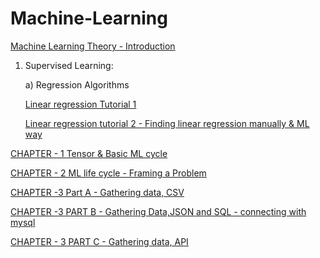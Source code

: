 # Machine-Learning

[Machine Learning Theory - Introduction](https://github.com/NIRAJANRIJAL1/Machine-Learning/blob/main/Machine%20Learning%20Tutorial%201%20-%20Theory.pdf)

1. Supervised Learning:
   
   a) Regression Algorithms
   
   [Linear regression Tutorial 1](https://github.com/NIRAJANRIJAL1/Machine-Learning/blob/main/Linear%20Regression.pdf)<br />

   [Linear regression tutorial 2 - Finding linear regression manually & ML way](https://github.com/NIRAJANRIJAL1/Machine-Learning/blob/main/Linear%20regression%20Tutorial%202.pdf)<br />

[CHAPTER - 1 Tensor & Basic ML cycle](https://github.com/NIRAJANRIJAL1/Machine-Learning/blob/main/Chapter%201%20-%20Tensor%20%26%20End%20to%20End%20Basic%20Project%20for%20ML%20overview.pdf)<br />

[CHAPTER - 2 ML life cycle - Framing a Problem](https://github.com/NIRAJANRIJAL1/Machine-Learning/blob/main/Chapter%202%20-%20ML%20Cycle%20-%20Framing%20a%20Problem.pdf)<br />

[CHAPTER -3 Part A - Gathering data, CSV](https://github.com/NIRAJANRIJAL1/Machine-Learning/blob/main/CHAPTER%203%20-%20Data%20Gathering%20(ML%20CYCLE%20-%202nd%20Step)%20-%20PART%20A.pdf)<br />

[CHAPTER -3 PART B - Gathering Data,JSON and SQL - connecting with mysql](https://github.com/NIRAJANRIJAL1/Machine-Learning/blob/main/CHAPTER%203%20-%20ML%20CYCLE%20-%20Second%20Step%20PART%20B%20Working%20with%20JSON%20and%20SQL%20(1).pdf)<br />

[CHAPTER - 3 PART C - Gathering data, API](https://github.com/NIRAJANRIJAL1/Machine-Learning/blob/main/CHAPTER%203%20(ML%20CYCLE)%20-%20GATHERING%20DATA%20-%20API%20-%20PART%20C.pdf)<br />
   

